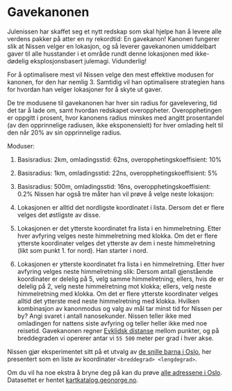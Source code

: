 # Gavekanonen

Julenissen har skaffet seg et nytt redskap som skal hjelpe han å levere alle verdens pakker på atter en ny rekordtid: En gavekanon! Kanonen fungerer slik at Nissen velger en lokasjon, og så leverer gavekanonen umiddelbart gaver til alle husstander i et område rundt denne lokasjonen med ikke-dødelig eksplosjonsbasert julemagi. Vidunderlig!

For å optimalisere mest vil Nissen velge den mest effektive modusen for kanonen, for den har nemlig 3. Samtidig vil han optimalisere strategien hans for hvordan han velger lokasjoner for å skyte ut gaver.

De tre modusene til gavekanonen har hver sin radius for gavelevering, tid det tar å lade om, samt hvordan redskapet overoppheter. Overopphetingen er oppgitt i prosent, hvor kanonens radius minskes med angitt prosentandel (av den opprinnelige radiusen, ikke eksponensielt) for hver omlading helt til den når 20% av sin opprinnelige radius.

Moduser:

1. Basisradius: 2km, omladingsstid: 62ns, overopphetingskoeffisient: 10%
2. Basisradius: 1km, omladingsstid: 22ns, overopphetingskoeffisient: 5%
3. Basisradius: 500m, omladingsstid: 16ns, overopphetingskoeffisient: 0.2%
Nissen har også tre måter han vil prøve å velge neste lokasjon:

1. Lokasjonen er alltid det nordligste koordinatet i lista. Dersom det er flere velges det østligste av disse.
2. Lokasjonen er det ytterste koordinatet fra lista i en himmelretning. Etter hver avfyring velges neste himmelretning med klokka. Om det er flere ytterste koordinater velges det ytterste av dem i neste himmelretning (likt som punkt 1. for nord). Han starter i nord.
3. Lokasjonen er ytterste koordinatet fra lista i en himmelretning. Etter hver avfyring velges neste himmelretning slik: Dersom antall gjenstående koordinater er delelig på 5, velg samme himmelretning; ellers, hvis de er delelig på 2, velg neste himmelretning mot klokka; ellers, velg neste himmelretning med klokka. Om det er flere ytterste koordinater velges alltid det ytterste med neste himmelretning med klokka.
Hvilken kombinasjon av kanonmodus og valg av mål tar minst tid for Nissen per by? Angi svaret i antall nanosekunder. Nissen teller ikke med omladingen for nattens siste avfyring og teller heller ikke med noe reisetid. Gavekanonen regner [Evklidsk distanse](https://en.wikipedia.org/wiki/Euclidean_distance) mellom punkter, og på breddegraden vi opererer antar vi `55 500` meter per grad i hver akse.

Nissen gjør eksperimentet sitt på et utvalg av [de snille barna i Oslo](gateadresser_oslo_koordinater_liten.txt.gz), her presentert som en liste av koordinater `<breddegrad> <lengdegrad>`.

Om du vil ha noe ekstra å bryne deg på kan du prøve [alle adressene i Oslo](gateadresser_oslo_koordinater_stor.txt.gz). Datasettet er hentet [kartkatalog.geonorge.no](https://kartkatalog.geonorge.no/metadata/matrikkelen-vegadresse/e628729b-90fc-4f32-b018-655e045c541d).
